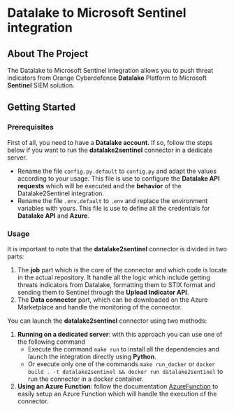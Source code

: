 # Datalake to Microsoft Sentinel integration

## About The Project

The Datalake to Microsoft Sentinel integration allows you to push threat indicators from Orange Cyberdefense **Datalake** Platform to Microsoft **Sentinel** SIEM solution.

## Getting Started

### Prerequisites

First of all, you need to have a **Datalake account**. If so, follow the steps below if you want to run the **datalake2sentinel** connector in a dedicate server.

* Rename the file `config.py.default` to `config.py` and adapt the values according to your usage. This file is use to configure the **Datalake API requests** which will be executed and the **behavior** of the Datalake2Sentinel integration.
* Rename the file `.env.default` to `.env` and replace the environment variables with yours. This file is use to define all the credentials for **Datalake API** and **Azure**.

### Usage

It is important to note that the **datalake2sentinel** connector is divided in two parts:

1) The **job** part which is the core of the connector and which code is locate in the actual repository. It handle all the logic which include getting threats indicators from Datalake, formatting them to STIX format and sending them to Sentinel through the **Upload Indicator API**.
2) The **Data connector** part, which can be downloaded on the Azure Marketplace and handle the monitoring of the connector.    

You can launch the **datalake2sentinel** connector using two methods:

1) **Running on a dedicated server**: with this approach you can use one of the following command
    * Execute the command `make run` to install all the dependencies and launch the integration directly using **Python**.
    * Or execute only one of the commands `make run_docker` or `docker build . -t datalake2sentinel && docker run datalake2sentinel` to run the connector in a docker container.
2) **Using an Azure Function**: follow the documentation [AzureFunction](AzureFunction/README.md) to easily setup an Azure Function which will handle the execution of the connector. 